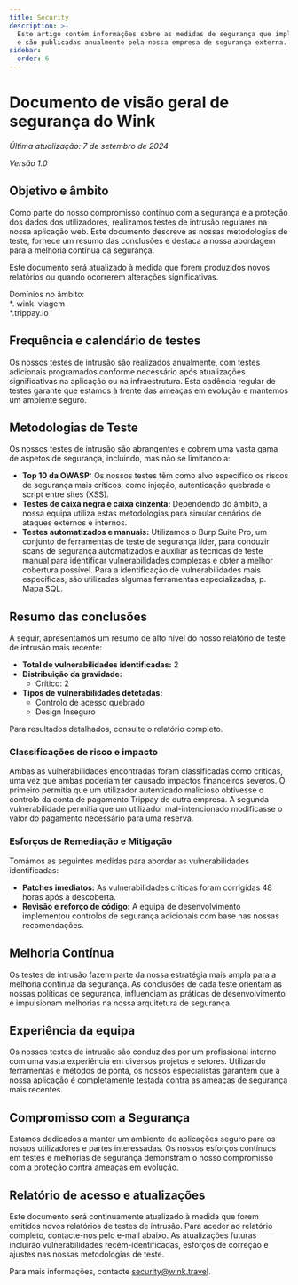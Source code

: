 ```yaml
---
title: Security
description: >-
  Este artigo contém informações sobre as medidas de segurança que implementamos
  e são publicadas anualmente pela nossa empresa de segurança externa.
sidebar:
  order: 6
---
```

# Documento de visão geral de segurança do Wink

*Última atualização: 7 de setembro de 2024*

*Versão 1.0*

## Objetivo e âmbito

Como parte do nosso compromisso contínuo com a segurança e a proteção dos dados dos utilizadores, realizamos testes de intrusão regulares na nossa aplicação web. Este documento descreve as nossas metodologias de teste, fornece um resumo das conclusões e destaca a nossa abordagem para a melhoria contínua da segurança.

Este documento será atualizado à medida que forem produzidos novos relatórios ou quando ocorrerem alterações significativas.

Domínios no âmbito:\
\*. wink. viagem\
\*.trippay.io

## Frequência e calendário de testes

Os nossos testes de intrusão são realizados anualmente, com testes adicionais programados conforme necessário após atualizações significativas na aplicação ou na infraestrutura. Esta cadência regular de testes garante que estamos à frente das ameaças em evolução e mantemos um ambiente seguro.

## Metodologias de Teste

Os nossos testes de intrusão são abrangentes e cobrem uma vasta gama de aspetos de segurança, incluindo, mas não se limitando a:

* **Top 10 da OWASP:** Os nossos testes têm como alvo específico os riscos de segurança mais críticos, como injeção, autenticação quebrada e script entre sites (XSS).
* **Testes de caixa negra e caixa cinzenta:** Dependendo do âmbito, a nossa equipa utiliza estas metodologias para simular cenários de ataques externos e internos.
* **Testes automatizados e manuais:** Utilizamos o Burp Suite Pro, um conjunto de ferramentas de teste de segurança líder, para conduzir scans de segurança automatizados e auxiliar as técnicas de teste manual para identificar vulnerabilidades complexas e obter a melhor cobertura possível. Para a identificação de vulnerabilidades mais específicas, são utilizadas algumas ferramentas especializadas, p. Mapa SQL.

## Resumo das conclusões

A seguir, apresentamos um resumo de alto nível do nosso relatório de teste de intrusão mais recente:

* **Total de vulnerabilidades identificadas:** 2
* **Distribuição da gravidade:**
  * Crítico: 2
* **Tipos de vulnerabilidades detetadas:**
  * Controlo de acesso quebrado
  * Design Inseguro

Para resultados detalhados, consulte o relatório completo.

### Classificações de risco e impacto

Ambas as vulnerabilidades encontradas foram classificadas como críticas, uma vez que ambas poderiam ter causado impactos financeiros severos. O primeiro permitia que um utilizador autenticado malicioso obtivesse o controlo da conta de pagamento Trippay de outra empresa. A segunda vulnerabilidade permitia que um utilizador mal-intencionado modificasse o valor do pagamento necessário para uma reserva.

### Esforços de Remediação e Mitigação

Tomámos as seguintes medidas para abordar as vulnerabilidades identificadas:

* **Patches imediatos:** As vulnerabilidades críticas foram corrigidas 48 horas após a descoberta.
* **Revisão e reforço de código:** A equipa de desenvolvimento implementou controlos de segurança adicionais com base nas nossas recomendações.

## Melhoria Contínua

Os testes de intrusão fazem parte da nossa estratégia mais ampla para a melhoria contínua da segurança. As conclusões de cada teste orientam as nossas políticas de segurança, influenciam as práticas de desenvolvimento e impulsionam melhorias na nossa arquitetura de segurança.

## Experiência da equipa

Os nossos testes de intrusão são conduzidos por um profissional interno com uma vasta experiência em diversos projetos e setores. Utilizando ferramentas e métodos de ponta, os nossos especialistas garantem que a nossa aplicação é completamente testada contra as ameaças de segurança mais recentes.

## Compromisso com a Segurança

Estamos dedicados a manter um ambiente de aplicações seguro para os nossos utilizadores e partes interessadas. Os nossos esforços contínuos em testes e melhorias de segurança demonstram o nosso compromisso com a proteção contra ameaças em evolução.

## Relatório de acesso e atualizações

Este documento será continuamente atualizado à medida que forem emitidos novos relatórios de testes de intrusão. Para aceder ao relatório completo, contacte-nos pelo e-mail abaixo. As atualizações futuras incluirão vulnerabilidades recém-identificadas, esforços de correção e ajustes nas nossas metodologias de teste.

Para mais informações, contacte security@wink.travel.

